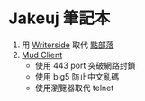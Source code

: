 # Jakeuj 筆記本

1. 用 [Writerside](https://www.jetbrains.com/writerside/) 取代 [點部落](https://www.dotblogs.com.tw/jakeuj/)
2. [Mud Client](https://mud.jakeuj.com/)
   - 使用 443 port 突破網路封鎖
   - 使用 big5 防止中文亂碼
   - 使用瀏覽器取代 telnet